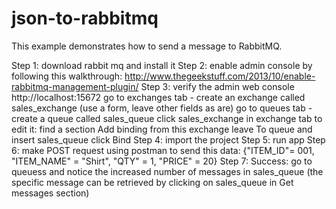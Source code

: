 json-to-rabbitmq
================

This example demonstrates how to send a message to RabbitMQ.

Step 1: download rabbit mq and install it
Step 2: enable admin console by following this walkthrough:
        http://www.thegeekstuff.com/2013/10/enable-rabbitmq-management-plugin/
Step 3: verify the admin web console http://localhost:15672
        go to exchanges tab - create an exchange called sales_exchange (use a form, leave other fields as are)
        go to queues tab - create a queue called sales_queue 
        click sales_exchange in exchange tab to edit it: 
        find a section Add binding from this exchange
        leave To queue and insert sales_queue 
        click Bind
Step 4: import the project
Step 5: run app
Step 6: make POST request using postman to send this data:
        {"ITEM_ID"= 001, "ITEM_NAME" = "Shirt", "QTY" = 1, "PRICE" = 20}
Step 7: Success: go to queuess and notice the increased number of messages in sales_queue (the specific message can be retrieved by clicking on sales_queue in Get messages section)
        
        
